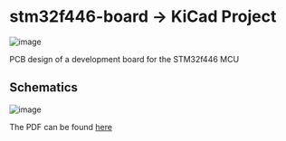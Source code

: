# stm32f446-board → KiCad Project


![image](https://user-images.githubusercontent.com/68878626/181863803-55b557cc-ff1a-445b-9644-73beeba674cc.png)


PCB design of a development board for the STM32f446 MCU


## Schematics

![image](https://user-images.githubusercontent.com/68878626/181864083-6cd9bf30-d76c-463e-91d6-0555e3139738.png)

The PDF can be found [here](STM32-udemy.pdf)
